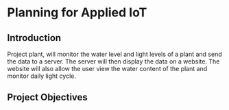 # Planning for Applied IoT

## Introduction
Project plant, will monitor the water level and light levels of a plant and send the data to a server. The server will then display the data on a website. The website will also allow the user view the water content of the plant and monitor daily light cycle.

## Project Objectives
